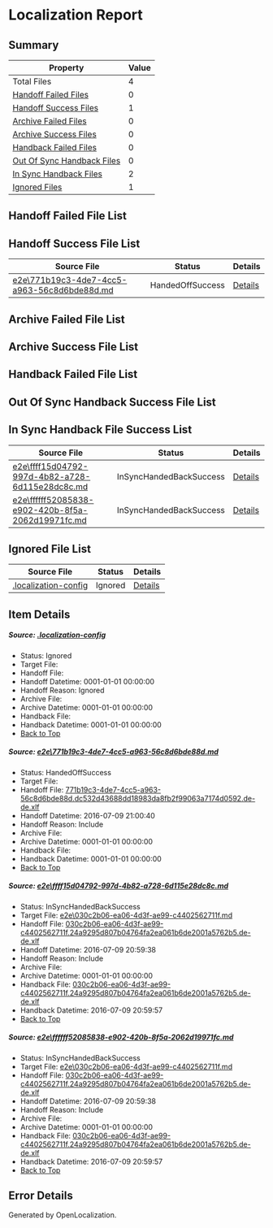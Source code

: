 # <a name='report-top'></a> Localization Report

## Summary
 Property | Value 
 -------- | ----- 
 Total Files | 4
[ Handoff Failed Files ](#handoff-failed-list)| 0
[ Handoff Success Files ](#handoff-success-list)| 1
[ Archive Failed Files ](#archive-failed-list)| 0
[ Archive Success Files ](#archive-success-list)| 0
[ Handback Failed Files ](#handback-failed-list)| 0
[ Out Of Sync Handback Files ](#outofsync-handback-success-list)| 0
[ In Sync Handback Files ](#insync-handback-success-list)| 2
[ Ignored Files ](#ignored-list)| 1

## <a name='handoff-failed-list'></a> Handoff Failed File List

## <a name='handoff-success-list'></a> Handoff Success File List
 Source File | Status | Details 
 ----------- | ------ | ------- 
 [e2e\771b19c3-4de7-4cc5-a963-56c8d6bde88d.md](https://github.com/OpenLocalizationTestOrg/oltest/blob/c2dfc2819cac1bb47f459678a5ee061afbdd931c/e2e/771b19c3-4de7-4cc5-a963-56c8d6bde88d.md) | HandedOffSuccess | [Details](#0f9346d9b15b795fbe263a0b3cf038fda8e308671)

## <a name='archive-failed-list'></a> Archive Failed File List

## <a name='archive-success-list'></a> Archive Success File List

## <a name='handback-failed-list'></a> Handback Failed File List

## <a name='outofsync-handback-success-list'></a> Out Of Sync Handback Success File List

## <a name='insync-handback-success-list'></a> In Sync Handback File Success List
 Source File | Status | Details 
 ----------- | ------ | ------- 
 [e2e\ffff15d04792-997d-4b82-a728-6d115e28dc8c.md](https://github.com/OpenLocalizationTestOrg/oltest/blob/f32852fcfb9cf05e8d436919189dcb057f025593/e2e/ffff15d04792-997d-4b82-a728-6d115e28dc8c.md) | InSyncHandedBackSuccess | [Details](#2bb150acbd72023d80fdd9099b059718018da15a2)
 [e2e\ffffff52085838-e902-420b-8f5a-2062d19971fc.md](https://github.com/OpenLocalizationTestOrg/oltest/blob/c2dfc2819cac1bb47f459678a5ee061afbdd931c/e2e/ffffff52085838-e902-420b-8f5a-2062d19971fc.md) | InSyncHandedBackSuccess | [Details](#2bb150acbd72023d80fdd9099b059718018da15a3)

## <a name='ignored-list'></a> Ignored File List
 Source File | Status | Details 
 ----------- | ------ | ------- 
 [.localization-config](https://github.com/OpenLocalizationTestOrg/oltest/blob/c2dfc2819cac1bb47f459678a5ee061afbdd931c/.localization-config) | Ignored | [Details](#3d4f252ac210baf56311d7e97dcc2db10974dbd20)

## Item Details
##### <a name='3d4f252ac210baf56311d7e97dcc2db10974dbd20'></a> Source: [.localization-config](https://github.com/OpenLocalizationTestOrg/oltest/blob/c2dfc2819cac1bb47f459678a5ee061afbdd931c/.localization-config)
* Status: Ignored
* Target File: 
* Handoff File: 
* Handoff Datetime: 0001-01-01 00:00:00
* Handoff Reason: Ignored
* Archive File: 
* Archive Datetime: 0001-01-01 00:00:00
* Handback File: 
* Handback Datetime: 0001-01-01 00:00:00
* [Back to Top](#report-top)

##### <a name='0f9346d9b15b795fbe263a0b3cf038fda8e308671'></a> Source: [e2e\771b19c3-4de7-4cc5-a963-56c8d6bde88d.md](https://github.com/OpenLocalizationTestOrg/oltest/blob/c2dfc2819cac1bb47f459678a5ee061afbdd931c/e2e/771b19c3-4de7-4cc5-a963-56c8d6bde88d.md)
* Status: HandedOffSuccess
* Target File: 
* Handoff File: [771b19c3-4de7-4cc5-a963-56c8d6bde88d.dc532d43688dd18983da8fb2f99063a7174d0592.de-de.xlf](https://github.com/OpenLocalizationTestOrg/olhandoff-e2e/blob/78f891b0098cc180b499a0cc5c8ff3a8393eefe4/ol-handoff/OpenLocalizationTestOrg/oltest-dede-fly/ci/ht/771b19c3-4de7-4cc5-a963-56c8d6bde88d.dc532d43688dd18983da8fb2f99063a7174d0592.de-de.xlf)
* Handoff Datetime: 2016-07-09 21:00:40
* Handoff Reason: Include
* Archive File: 
* Archive Datetime: 0001-01-01 00:00:00
* Handback File: 
* Handback Datetime: 0001-01-01 00:00:00
* [Back to Top](#report-top)

##### <a name='2bb150acbd72023d80fdd9099b059718018da15a2'></a> Source: [e2e\ffff15d04792-997d-4b82-a728-6d115e28dc8c.md](https://github.com/OpenLocalizationTestOrg/oltest/blob/f32852fcfb9cf05e8d436919189dcb057f025593/e2e/ffff15d04792-997d-4b82-a728-6d115e28dc8c.md)
* Status: InSyncHandedBackSuccess
* Target File: [e2e\030c2b06-ea06-4d3f-ae99-c4402562711f.md](https://github.com/OpenLocalizationTestOrg/oltest-dede-fly/blob/df068a9af5f8b88cc71833192bc50150321f1c3d/e2e/030c2b06-ea06-4d3f-ae99-c4402562711f.md)
* Handoff File: [030c2b06-ea06-4d3f-ae99-c4402562711f.24a9295d807b04764fa2ea061b6de2001a5762b5.de-de.xlf](https://github.com/OpenLocalizationTestOrg/olhandoff-e2e/blob/9b96d536dfa84dff899c8e9f224f9162e8f1a6a7/ol-handoff/OpenLocalizationTestOrg/oltest-dede-fly/ci/ht/030c2b06-ea06-4d3f-ae99-c4402562711f.24a9295d807b04764fa2ea061b6de2001a5762b5.de-de.xlf)
* Handoff Datetime: 2016-07-09 20:59:38
* Handoff Reason: Include
* Archive File: 
* Archive Datetime: 0001-01-01 00:00:00
* Handback File: [030c2b06-ea06-4d3f-ae99-c4402562711f.24a9295d807b04764fa2ea061b6de2001a5762b5.de-de.xlf](https://github.com/OpenLocalizationTestOrg/olhandback-e2e/blob/a3cb9e74b24d51d6c00e05cd71f4373b072ea1ed/ol-handback/OpenLocalizationTestOrg/oltest-dede-fly/ci/ht/030c2b06-ea06-4d3f-ae99-c4402562711f.24a9295d807b04764fa2ea061b6de2001a5762b5.de-de.xlf)
* Handback Datetime: 2016-07-09 20:59:57
* [Back to Top](#report-top)

##### <a name='2bb150acbd72023d80fdd9099b059718018da15a3'></a> Source: [e2e\ffffff52085838-e902-420b-8f5a-2062d19971fc.md](https://github.com/OpenLocalizationTestOrg/oltest/blob/c2dfc2819cac1bb47f459678a5ee061afbdd931c/e2e/ffffff52085838-e902-420b-8f5a-2062d19971fc.md)
* Status: InSyncHandedBackSuccess
* Target File: [e2e\030c2b06-ea06-4d3f-ae99-c4402562711f.md](https://github.com/OpenLocalizationTestOrg/oltest-dede-fly/blob/df068a9af5f8b88cc71833192bc50150321f1c3d/e2e/030c2b06-ea06-4d3f-ae99-c4402562711f.md)
* Handoff File: [030c2b06-ea06-4d3f-ae99-c4402562711f.24a9295d807b04764fa2ea061b6de2001a5762b5.de-de.xlf](https://github.com/OpenLocalizationTestOrg/olhandoff-e2e/blob/9b96d536dfa84dff899c8e9f224f9162e8f1a6a7/ol-handoff/OpenLocalizationTestOrg/oltest-dede-fly/ci/ht/030c2b06-ea06-4d3f-ae99-c4402562711f.24a9295d807b04764fa2ea061b6de2001a5762b5.de-de.xlf)
* Handoff Datetime: 2016-07-09 20:59:38
* Handoff Reason: Include
* Archive File: 
* Archive Datetime: 0001-01-01 00:00:00
* Handback File: [030c2b06-ea06-4d3f-ae99-c4402562711f.24a9295d807b04764fa2ea061b6de2001a5762b5.de-de.xlf](https://github.com/OpenLocalizationTestOrg/olhandback-e2e/blob/a3cb9e74b24d51d6c00e05cd71f4373b072ea1ed/ol-handback/OpenLocalizationTestOrg/oltest-dede-fly/ci/ht/030c2b06-ea06-4d3f-ae99-c4402562711f.24a9295d807b04764fa2ea061b6de2001a5762b5.de-de.xlf)
* Handback Datetime: 2016-07-09 20:59:57
* [Back to Top](#report-top)


## Error Details

Generated by OpenLocalization.
